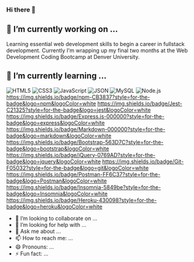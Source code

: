 ### Hi there 👋

## 🔭 I’m currently working on ...
Learning essential web development skills to begin a career in fullstack development. Currently I'm wrapping up my final two months at the Web Development Coding Bootcamp at Denver University.

## 🌱 I’m currently learning ...
![HTML5](https://img.shields.io/badge/HTML5-E34F26?style=for-the-badge&logo=html5&logoColor=white)
![CSS3](https://img.shields.io/badge/CSS3-1572B6?style=for-the-badge&logo=css3&logoColor=white) 
![JavaScript](https://img.shields.io/badge/JavaScript-323330?style=for-the-badge&logo=javascript&logoColor=F7DF1E)
![JSON](https://img.shields.io/badge/json-5E5C5C?style=for-the-badge&logo=json&logoColor=white)
![MySQL](https://img.shields.io/badge/MySQL-00000F?style=for-the-badge&logo=mysql&logoColor=white)
![Node.js](https://img.shields.io/badge/Node.js-339933?style=for-the-badge&logo=nodedotjs&logoColor=white)
https://img.shields.io/badge/npm-CB3837?style=for-the-badge&logo=npm&logoColor=white 
https://img.shields.io/badge/Jest-C21325?style=for-the-badge&logo=jest&logoColor=white 
https://img.shields.io/badge/Express.js-000000?style=for-the-badge&logo=express&logoColor=white 
https://img.shields.io/badge/Markdown-000000?style=for-the-badge&logo=markdown&logoColor=white 
https://img.shields.io/badge/Bootstrap-563D7C?style=for-the-badge&logo=bootstrap&logoColor=white 
https://img.shields.io/badge/jQuery-0769AD?style=for-the-badge&logo=jquery&logoColor=white 
https://img.shields.io/badge/Git-F05032?style=for-the-badge&logo=git&logoColor=white 
https://img.shields.io/badge/Postman-FF6C37?style=for-the-badge&logo=Postman&logoColor=white 
https://img.shields.io/badge/Insomnia-5849be?style=for-the-badge&logo=Insomnia&logoColor=white 
https://img.shields.io/badge/Heroku-430098?style=for-the-badge&logo=heroku&logoColor=white 
- 👯 I’m looking to collaborate on ...
- 🤔 I’m looking for help with ...
- 💬 Ask me about ...
- 📫 How to reach me: ...
- 😄 Pronouns: ...
- ⚡ Fun fact: ...
